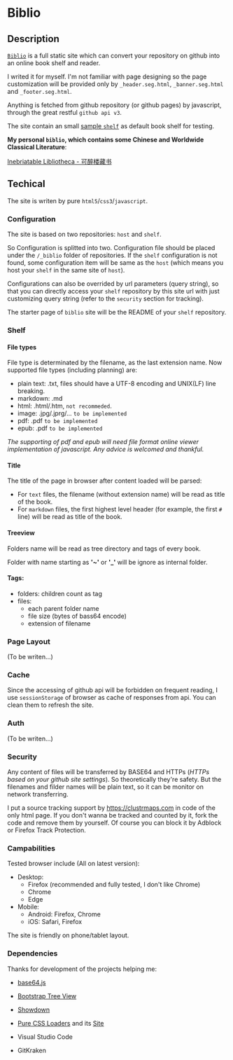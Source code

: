# Biblio

## Description

[`Biblio`](https://github.com/zbutfly/biblio/) is a full static site which can convert your repository on github into an online book shelf and reader.

I writed it for myself. I'm not familiar with page designing so the page customization will be provided only by `_header.seg.html`, `_banner.seg.html` and `_footer.seg.html`.

Anything is fetched from github repository (or github pages) by javascript, through the great restful `github api v3`.

The site contain an small [sample `shelf`](https://biblio.butfly.net/?o=zbutfly&r=biblio&d=sample) as default book shelf for testing. 

**My personal `biblio`, which contains some Chinese and Worldwide Classical Literature**:

[Inebriatable Libliotheca - 可醉楼藏书](https://biblio.butfly.net/?r=liblio&s=https://liblio.butfly.net)

## Techical

The site is writen by pure `html5`/`css3`/`javascript`.

### Configuration

The site is based on two repositories: `host` and `shelf`.

So Configuration is splitted into two. Configuration file should be placed under the `/_biblio` folder of repositories. If the `shelf` configuration is not found, some configuration item will be same as the `host` (which means you host your `shelf` in the same site of `host`).

Configurations can also be overrided by url parameters (query string), so that you can directly access your `shelf` repository by this site url with just customizing query string (refer to the `security` section for tracking).

The starter page of `biblio` site will be the README of your `shelf` repository.

### Shelf

#### File types

File type is determinated by the filename, as the last extension name. Now supported file types (including planning) are:

- plain text: .txt, files should have a UTF-8 encoding and UNIX(LF) line breaking.
- markdown: .md
- html: .html/.htm, `not recommeded`.
- image: .jpg/.jprg/... `to be implemented`
- pdf: .pdf `to be implemented`
- epub: .pdf `to be implemented`

*The supporting of pdf and epub will need file format online viewer implementation of javascript. Any advice is welcomed and thankful.*

#### Title

The title of the page in browser after content loaded will be parsed:

- For `text` files, the filename (without extension name) will be read as title of the book.
- For `markdown` files, the first highest level header (for example, the first `#` line) will be read as title of the book.

#### Treeview

Folders name will be read as tree directory and tags of every book.

Folder with name starting as **'~'** or **'_'** will be ignore as internal folder.

#### Tags:

- folders: children count as tag
- files:
	- each parent folder name
	- file size (bytes of bass64 encode)
	- extension of filename

### Page Layout

(To be writen...)

### Cache

Since the accessing of github api will be forbidden on frequent reading, I use `sessionStorage` of browser as cache of responses from api. You can clean them to refresh the site.

### Auth

(To be writen...)

### Security

Any content of files will be transferred by BASE64 and HTTPs (*HTTPs based on your github site settings*). So theoretically they're safety. But the filenames and filder names will be plain text, so it can be monitor on network transferring.

I put a source tracking support by https://clustrmaps.com in code of the only html page. If you don't wanna be tracked and counted by it, fork the code and remove them by yourself. Of course you can block it by Adblock or Firefox Track Protection.

### Campabilities

Tested browser include (All on latest version):

- Desktop: 
	- Firefox (recommended and fully tested, I don't like Chrome)
	- Chrome
	- Edge
- Mobile:
	- Android: Firefox, Chrome
	- iOS: Safari, Firefox

The site is friendly on phone/tablet layout.

### Dependencies

Thanks for development of the projects helping me:

- [base64.js](https://github.com/dankogai/js-base64)
- [Bootstrap Tree View](https://github.com/jonmiles/bootstrap-treeview/)
- [Showdown](https://github.com/showdownjs/showdown)
- [Pure CSS Loaders](https://github.com/loadingio/css-spinner/) and its [Site](https://loading.io/css/)

- Visual Studio Code
- GitKraken
